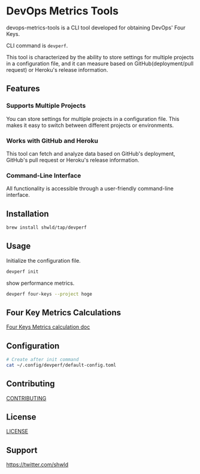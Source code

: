 # DevOps Metrics Tools

devops-metrics-tools is a CLI tool developed for obtaining DevOps' Four Keys.

CLI command is `devperf`.

This tool is characterized by the ability to store settings for multiple projects in a configuration file,
and it can measure based on GitHub(deployment/pull request) or Heroku's release information.

## Features

### Supports Multiple Projects
You can store settings for multiple projects in a configuration file. This makes it easy to switch between different projects or environments.

### Works with GitHub and Heroku
This tool can fetch and analyze data based on GitHub's deployment, GitHub's pull request or Heroku's release information.

### Command-Line Interface
All functionality is accessible through a user-friendly command-line interface.

## Installation

```bash
brew install shwld/tap/devperf
```

## Usage

Initialize the configuration file.

```bash
devperf init
```

show performance metrics.

```bash
devperf four-keys --project hoge
```

## Four Key Metrics Calculations
[Four Keys Metrics calculation doc](/src/metrics_retrieving/retrieve_four_keys_public_tests.rs)

## Configuration

```bash
# Create after init command
cat ~/.config/devperf/default-config.toml
```

## Contributing
[CONTRIBUTING](/CONTRIBUTING.md)

## License
[LICENSE](/LICENSE.md)

## Support
https://twitter.com/shwld
